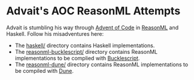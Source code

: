 # Advait's AOC ReasonML Attempts

Advait is stumbling his way through [Advent of Code](https://adventofcode.com/) in [ReasonML](http://reasonmlhub.com/exploring-reasonml/ch_about-reasonml.html#what-is-reasonml) and Haskell. Follow his misadventures here:

  - The [haskell/](https://github.com/advait/aoc/tree/master/haskell?ts=2) directory contains Haskell implementations.
  - The [reasonml-bucklescript/](https://github.com/advait/aoc/tree/master/reasonml-bucklescript?ts=2) directory contains ReasonML implementations to be complied with [Bucklescript](https://bucklescript.github.io/).
  - The [reasonml-dune/](https://github.com/advait/aoc/tree/master/reasonml-dune?ts=2) directory contains ReasonML implementations to be compiled with [Dune](https://dune.build/).
